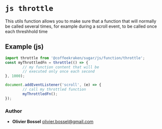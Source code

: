 


<!-- @namespace    sugar.js.function -->

# ```js throttle ```


This utils function allows you to make sure that a function that will normally be called
several times, for example during a scroll event, to be called once each threshhold time



## Example (js)

```js
import throttle from '@coffeekraken/sugar/js/function/throttle';
const myThrottledFn = throttle(() => {
		// my function content that will be
		// executed only once each second
}, 1000);

document.addEventListener('scroll', (e) => {
		// call my throttled function
		myThrottledFn();
});
```


### Author
- **Olivier Bossel** <a href="mailto:olivier.bossel@gmail.com">olivier.bossel@gmail.com</a> 



